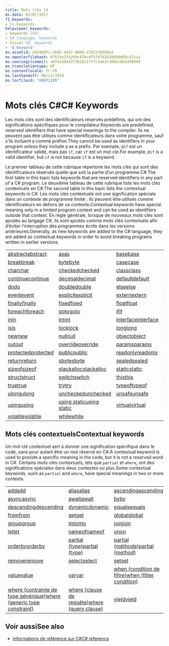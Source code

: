```yaml
---
title: Mots clés C#
ms.date: 03/07/2017
f1_keywords:
- cs.keywords
helpviewer_keywords:
- keywords [C#]
- C# language, keywords
- Visual C#, keywords
- '@ keyword'
ms.assetid: e929b0f2-4b92-4d37-8060-23d323b098ad
ms.openlocfilehash: 076fee2fa269c97bcdf5f47d3b38dd0d69c421a1
ms.sourcegitcommit: a97ecb94437362b21fffc5eb3c38b6c0b4368999
ms.translationtype: HT
ms.contentlocale: fr-FR
ms.lasthandoff: 08/13/2019
ms.locfileid: "68971295"
---
```

# <a name="c-keywords"></a><span data-ttu-id="617bf-102">Mots clés C#</span><span class="sxs-lookup"><span data-stu-id="617bf-102">C# Keywords</span></span>

<span data-ttu-id="617bf-103">Les mots clés sont des identificateurs réservés prédéfinis, qui ont des significations spécifiques pour le compilateur.</span><span class="sxs-lookup"><span data-stu-id="617bf-103">Keywords are predefined, reserved identifiers that have special meanings to the compiler.</span></span> <span data-ttu-id="617bf-104">Ils ne peuvent pas être utilisés comme identificateurs dans votre programme, sauf s’ils incluent `@` comme préfixe.</span><span class="sxs-lookup"><span data-stu-id="617bf-104">They cannot be used as identifiers in your program unless they include `@` as a prefix.</span></span> <span data-ttu-id="617bf-105">Par exemple, `@if` est un identificateur valide, mais pas `if`, car `if` est un mot clé.</span><span class="sxs-lookup"><span data-stu-id="617bf-105">For example, `@if` is a valid identifier, but `if` is not because `if` is a keyword.</span></span>  
  
 <span data-ttu-id="617bf-106">Le premier tableau de cette rubrique répertorie les mots clés qui sont des identificateurs réservés quelle que soit la partie d’un programme C#.</span><span class="sxs-lookup"><span data-stu-id="617bf-106">The first table in this topic lists keywords that are reserved identifiers in any part of a C# program.</span></span> <span data-ttu-id="617bf-107">Le deuxième tableau de cette rubrique liste les mots clés contextuels en C#.</span><span class="sxs-lookup"><span data-stu-id="617bf-107">The second table in this topic lists the contextual keywords in C#.</span></span> <span data-ttu-id="617bf-108">Les mots clés contextuels ont une signification spéciale dans un contexte de programme limité ; ils peuvent être utilisés comme identificateurs en dehors de ce contexte.</span><span class="sxs-lookup"><span data-stu-id="617bf-108">Contextual keywords have special meaning only in a limited program context and can be used as identifiers outside that context.</span></span> <span data-ttu-id="617bf-109">En règle générale, lorsque de nouveaux mots clés sont ajoutés au langage C#, ils sont ajoutés comme mots clés contextuels afin d’éviter l’interruption des programmes écrits dans les versions antérieures.</span><span class="sxs-lookup"><span data-stu-id="617bf-109">Generally, as new keywords are added to the C# language, they are added as contextual keywords in order to avoid breaking programs written in earlier versions.</span></span>  
  
|||||  
|---|---|---|---|  
|[<span data-ttu-id="617bf-110">abstract</span><span class="sxs-lookup"><span data-stu-id="617bf-110">abstract</span></span>](abstract.md)|[<span data-ttu-id="617bf-111">as</span><span class="sxs-lookup"><span data-stu-id="617bf-111">as</span></span>](../operators/type-testing-and-conversion-operators.md#as-operator)|[<span data-ttu-id="617bf-112">base</span><span class="sxs-lookup"><span data-stu-id="617bf-112">base</span></span>](base.md)|[<span data-ttu-id="617bf-113">bool</span><span class="sxs-lookup"><span data-stu-id="617bf-113">bool</span></span>](bool.md)|  
|[<span data-ttu-id="617bf-114">break</span><span class="sxs-lookup"><span data-stu-id="617bf-114">break</span></span>](break.md)|[<span data-ttu-id="617bf-115">byte</span><span class="sxs-lookup"><span data-stu-id="617bf-115">byte</span></span>](../builtin-types/integral-numeric-types.md)|[<span data-ttu-id="617bf-116">case</span><span class="sxs-lookup"><span data-stu-id="617bf-116">case</span></span>](switch.md)|[<span data-ttu-id="617bf-117">catch</span><span class="sxs-lookup"><span data-stu-id="617bf-117">catch</span></span>](try-catch.md)|  
|[<span data-ttu-id="617bf-118">char</span><span class="sxs-lookup"><span data-stu-id="617bf-118">char</span></span>](char.md)|[<span data-ttu-id="617bf-119">checked</span><span class="sxs-lookup"><span data-stu-id="617bf-119">checked</span></span>](checked.md)|[<span data-ttu-id="617bf-120">class</span><span class="sxs-lookup"><span data-stu-id="617bf-120">class</span></span>](class.md)|[<span data-ttu-id="617bf-121">const</span><span class="sxs-lookup"><span data-stu-id="617bf-121">const</span></span>](const.md)|  
|[<span data-ttu-id="617bf-122">continue</span><span class="sxs-lookup"><span data-stu-id="617bf-122">continue</span></span>](continue.md)|[<span data-ttu-id="617bf-123">decimal</span><span class="sxs-lookup"><span data-stu-id="617bf-123">decimal</span></span>](../builtin-types/floating-point-numeric-types.md)|[<span data-ttu-id="617bf-124">default</span><span class="sxs-lookup"><span data-stu-id="617bf-124">default</span></span>](default.md)|[<span data-ttu-id="617bf-125">delegate</span><span class="sxs-lookup"><span data-stu-id="617bf-125">delegate</span></span>](delegate.md)|  
|[<span data-ttu-id="617bf-126">do</span><span class="sxs-lookup"><span data-stu-id="617bf-126">do</span></span>](do.md)|[<span data-ttu-id="617bf-127">double</span><span class="sxs-lookup"><span data-stu-id="617bf-127">double</span></span>](../builtin-types/floating-point-numeric-types.md)|[<span data-ttu-id="617bf-128">else</span><span class="sxs-lookup"><span data-stu-id="617bf-128">else</span></span>](if-else.md)|[<span data-ttu-id="617bf-129">enum</span><span class="sxs-lookup"><span data-stu-id="617bf-129">enum</span></span>](enum.md)|  
|[<span data-ttu-id="617bf-130">event</span><span class="sxs-lookup"><span data-stu-id="617bf-130">event</span></span>](event.md)|[<span data-ttu-id="617bf-131">explicit</span><span class="sxs-lookup"><span data-stu-id="617bf-131">explicit</span></span>](../operators/user-defined-conversion-operators.md)|[<span data-ttu-id="617bf-132">extern</span><span class="sxs-lookup"><span data-stu-id="617bf-132">extern</span></span>](extern.md)|[<span data-ttu-id="617bf-133">false</span><span class="sxs-lookup"><span data-stu-id="617bf-133">false</span></span>](false-literal.md)|  
|[<span data-ttu-id="617bf-134">finally</span><span class="sxs-lookup"><span data-stu-id="617bf-134">finally</span></span>](try-finally.md)|[<span data-ttu-id="617bf-135">fixed</span><span class="sxs-lookup"><span data-stu-id="617bf-135">fixed</span></span>](fixed-statement.md)|[<span data-ttu-id="617bf-136">float</span><span class="sxs-lookup"><span data-stu-id="617bf-136">float</span></span>](../builtin-types/floating-point-numeric-types.md)|[<span data-ttu-id="617bf-137">for</span><span class="sxs-lookup"><span data-stu-id="617bf-137">for</span></span>](for.md)|  
|[<span data-ttu-id="617bf-138">foreach</span><span class="sxs-lookup"><span data-stu-id="617bf-138">foreach</span></span>](foreach-in.md)|[<span data-ttu-id="617bf-139">goto</span><span class="sxs-lookup"><span data-stu-id="617bf-139">goto</span></span>](goto.md)|[<span data-ttu-id="617bf-140">if</span><span class="sxs-lookup"><span data-stu-id="617bf-140">if</span></span>](if-else.md)|[<span data-ttu-id="617bf-141">implicit</span><span class="sxs-lookup"><span data-stu-id="617bf-141">implicit</span></span>](../operators/user-defined-conversion-operators.md)|  
|[<span data-ttu-id="617bf-142">in</span><span class="sxs-lookup"><span data-stu-id="617bf-142">in</span></span>](in.md)|[<span data-ttu-id="617bf-143">int</span><span class="sxs-lookup"><span data-stu-id="617bf-143">int</span></span>](../builtin-types/integral-numeric-types.md)|[<span data-ttu-id="617bf-144">interface</span><span class="sxs-lookup"><span data-stu-id="617bf-144">interface</span></span>](interface.md)|[<span data-ttu-id="617bf-145">internal</span><span class="sxs-lookup"><span data-stu-id="617bf-145">internal</span></span>](internal.md)|
|[<span data-ttu-id="617bf-146">is</span><span class="sxs-lookup"><span data-stu-id="617bf-146">is</span></span>](is.md)|[<span data-ttu-id="617bf-147">lock</span><span class="sxs-lookup"><span data-stu-id="617bf-147">lock</span></span>](lock-statement.md)|[<span data-ttu-id="617bf-148">long</span><span class="sxs-lookup"><span data-stu-id="617bf-148">long</span></span>](../builtin-types/integral-numeric-types.md)|[<span data-ttu-id="617bf-149">namespace</span><span class="sxs-lookup"><span data-stu-id="617bf-149">namespace</span></span>](namespace.md)|
|[<span data-ttu-id="617bf-150">new</span><span class="sxs-lookup"><span data-stu-id="617bf-150">new</span></span>](../operators/new-operator.md)|[<span data-ttu-id="617bf-151">null</span><span class="sxs-lookup"><span data-stu-id="617bf-151">null</span></span>](null.md)|[<span data-ttu-id="617bf-152">object</span><span class="sxs-lookup"><span data-stu-id="617bf-152">object</span></span>](object.md)|[<span data-ttu-id="617bf-153">operator</span><span class="sxs-lookup"><span data-stu-id="617bf-153">operator</span></span>](../operators/operator-overloading.md)|
|[<span data-ttu-id="617bf-154">out</span><span class="sxs-lookup"><span data-stu-id="617bf-154">out</span></span>](out.md)|[<span data-ttu-id="617bf-155">override</span><span class="sxs-lookup"><span data-stu-id="617bf-155">override</span></span>](override.md)|[<span data-ttu-id="617bf-156">params</span><span class="sxs-lookup"><span data-stu-id="617bf-156">params</span></span>](params.md)|[<span data-ttu-id="617bf-157">private</span><span class="sxs-lookup"><span data-stu-id="617bf-157">private</span></span>](private.md)|
|[<span data-ttu-id="617bf-158">protected</span><span class="sxs-lookup"><span data-stu-id="617bf-158">protected</span></span>](protected.md)|[<span data-ttu-id="617bf-159">public</span><span class="sxs-lookup"><span data-stu-id="617bf-159">public</span></span>](public.md)|[<span data-ttu-id="617bf-160">readonly</span><span class="sxs-lookup"><span data-stu-id="617bf-160">readonly</span></span>](readonly.md)|[<span data-ttu-id="617bf-161">ref</span><span class="sxs-lookup"><span data-stu-id="617bf-161">ref</span></span>](ref.md)|
|[<span data-ttu-id="617bf-162">return</span><span class="sxs-lookup"><span data-stu-id="617bf-162">return</span></span>](return.md)|[<span data-ttu-id="617bf-163">sbyte</span><span class="sxs-lookup"><span data-stu-id="617bf-163">sbyte</span></span>](../builtin-types/integral-numeric-types.md)|[<span data-ttu-id="617bf-164">sealed</span><span class="sxs-lookup"><span data-stu-id="617bf-164">sealed</span></span>](sealed.md)|[<span data-ttu-id="617bf-165">short</span><span class="sxs-lookup"><span data-stu-id="617bf-165">short</span></span>](../builtin-types/integral-numeric-types.md)||
[<span data-ttu-id="617bf-166">sizeof</span><span class="sxs-lookup"><span data-stu-id="617bf-166">sizeof</span></span>](../operators/sizeof.md)|[<span data-ttu-id="617bf-167">stackalloc</span><span class="sxs-lookup"><span data-stu-id="617bf-167">stackalloc</span></span>](../operators/stackalloc.md)|[<span data-ttu-id="617bf-168">static</span><span class="sxs-lookup"><span data-stu-id="617bf-168">static</span></span>](static.md)|[<span data-ttu-id="617bf-169">string</span><span class="sxs-lookup"><span data-stu-id="617bf-169">string</span></span>](string.md)|
|[<span data-ttu-id="617bf-170">struct</span><span class="sxs-lookup"><span data-stu-id="617bf-170">struct</span></span>](struct.md)|[<span data-ttu-id="617bf-171">switch</span><span class="sxs-lookup"><span data-stu-id="617bf-171">switch</span></span>](switch.md)|[<span data-ttu-id="617bf-172">this</span><span class="sxs-lookup"><span data-stu-id="617bf-172">this</span></span>](this.md)|[<span data-ttu-id="617bf-173">throw</span><span class="sxs-lookup"><span data-stu-id="617bf-173">throw</span></span>](throw.md)|
|[<span data-ttu-id="617bf-174">true</span><span class="sxs-lookup"><span data-stu-id="617bf-174">true</span></span>](true-literal.md)|[<span data-ttu-id="617bf-175">try</span><span class="sxs-lookup"><span data-stu-id="617bf-175">try</span></span>](try-catch.md)|[<span data-ttu-id="617bf-176">typeof</span><span class="sxs-lookup"><span data-stu-id="617bf-176">typeof</span></span>](../operators/type-testing-and-conversion-operators.md#typeof-operator)|[<span data-ttu-id="617bf-177">uint</span><span class="sxs-lookup"><span data-stu-id="617bf-177">uint</span></span>](../builtin-types/integral-numeric-types.md)|
|[<span data-ttu-id="617bf-178">ulong</span><span class="sxs-lookup"><span data-stu-id="617bf-178">ulong</span></span>](../builtin-types/integral-numeric-types.md)|[<span data-ttu-id="617bf-179">unchecked</span><span class="sxs-lookup"><span data-stu-id="617bf-179">unchecked</span></span>](unchecked.md)|[<span data-ttu-id="617bf-180">unsafe</span><span class="sxs-lookup"><span data-stu-id="617bf-180">unsafe</span></span>](unsafe.md)|[<span data-ttu-id="617bf-181">ushort</span><span class="sxs-lookup"><span data-stu-id="617bf-181">ushort</span></span>](../builtin-types/integral-numeric-types.md)|
|[<span data-ttu-id="617bf-182">using</span><span class="sxs-lookup"><span data-stu-id="617bf-182">using</span></span>](using.md)|[<span data-ttu-id="617bf-183">using static</span><span class="sxs-lookup"><span data-stu-id="617bf-183">using static</span></span>](using-static.md)|[<span data-ttu-id="617bf-184">virtual</span><span class="sxs-lookup"><span data-stu-id="617bf-184">virtual</span></span>](virtual.md)|[<span data-ttu-id="617bf-185">void</span><span class="sxs-lookup"><span data-stu-id="617bf-185">void</span></span>](void.md)|
|[<span data-ttu-id="617bf-186">volatile</span><span class="sxs-lookup"><span data-stu-id="617bf-186">volatile</span></span>](volatile.md)|[<span data-ttu-id="617bf-187">while</span><span class="sxs-lookup"><span data-stu-id="617bf-187">while</span></span>](while.md)|

## <a name="contextual-keywords"></a><span data-ttu-id="617bf-188">Mots clés contextuels</span><span class="sxs-lookup"><span data-stu-id="617bf-188">Contextual keywords</span></span>

 <span data-ttu-id="617bf-189">Un mot clé contextuel sert à donner une signification spécifique dans le code, sans pour autant être un mot réservé en C#.</span><span class="sxs-lookup"><span data-stu-id="617bf-189">A contextual keyword is used to provide a specific meaning in the code, but it is not a reserved word in C#.</span></span> <span data-ttu-id="617bf-190">Certains mots clés contextuels, tels que `partial` et `where`, ont des significations spéciales dans deux contextes ou plus.</span><span class="sxs-lookup"><span data-stu-id="617bf-190">Some contextual keywords, such as `partial` and `where`, have special meanings in two or more contexts.</span></span>  
  
||||  
|---|---|---|  
|[<span data-ttu-id="617bf-191">add</span><span class="sxs-lookup"><span data-stu-id="617bf-191">add</span></span>](add.md)|[<span data-ttu-id="617bf-192">alias</span><span class="sxs-lookup"><span data-stu-id="617bf-192">alias</span></span>](extern-alias.md)|[<span data-ttu-id="617bf-193">ascending</span><span class="sxs-lookup"><span data-stu-id="617bf-193">ascending</span></span>](ascending.md)|
|[<span data-ttu-id="617bf-194">async</span><span class="sxs-lookup"><span data-stu-id="617bf-194">async</span></span>](async.md)|[<span data-ttu-id="617bf-195">await</span><span class="sxs-lookup"><span data-stu-id="617bf-195">await</span></span>](await.md)|[<span data-ttu-id="617bf-196">by</span><span class="sxs-lookup"><span data-stu-id="617bf-196">by</span></span>](by.md)|
|[<span data-ttu-id="617bf-197">descending</span><span class="sxs-lookup"><span data-stu-id="617bf-197">descending</span></span>](descending.md)|[<span data-ttu-id="617bf-198">dynamic</span><span class="sxs-lookup"><span data-stu-id="617bf-198">dynamic</span></span>](dynamic.md)|[<span data-ttu-id="617bf-199">equals</span><span class="sxs-lookup"><span data-stu-id="617bf-199">equals</span></span>](equals.md)|
|[<span data-ttu-id="617bf-200">from</span><span class="sxs-lookup"><span data-stu-id="617bf-200">from</span></span>](from-clause.md)|[<span data-ttu-id="617bf-201">get</span><span class="sxs-lookup"><span data-stu-id="617bf-201">get</span></span>](get.md)|[<span data-ttu-id="617bf-202">global</span><span class="sxs-lookup"><span data-stu-id="617bf-202">global</span></span>](../operators/namespace-alias-qualifier.md)|
|[<span data-ttu-id="617bf-203">group</span><span class="sxs-lookup"><span data-stu-id="617bf-203">group</span></span>](group-clause.md)|[<span data-ttu-id="617bf-204">into</span><span class="sxs-lookup"><span data-stu-id="617bf-204">into</span></span>](into.md)|[<span data-ttu-id="617bf-205">join</span><span class="sxs-lookup"><span data-stu-id="617bf-205">join</span></span>](join-clause.md)|
|[<span data-ttu-id="617bf-206">let</span><span class="sxs-lookup"><span data-stu-id="617bf-206">let</span></span>](let-clause.md)|[<span data-ttu-id="617bf-207">nameof</span><span class="sxs-lookup"><span data-stu-id="617bf-207">nameof</span></span>](../operators/nameof.md)|[<span data-ttu-id="617bf-208">on</span><span class="sxs-lookup"><span data-stu-id="617bf-208">on</span></span>](on.md)|
|[<span data-ttu-id="617bf-209">orderby</span><span class="sxs-lookup"><span data-stu-id="617bf-209">orderby</span></span>](orderby-clause.md)|[<span data-ttu-id="617bf-210">partial (type)</span><span class="sxs-lookup"><span data-stu-id="617bf-210">partial (type)</span></span>](partial-type.md)|[<span data-ttu-id="617bf-211">partial (méthode)</span><span class="sxs-lookup"><span data-stu-id="617bf-211">partial (method)</span></span>](partial-method.md)|
|[<span data-ttu-id="617bf-212">remove</span><span class="sxs-lookup"><span data-stu-id="617bf-212">remove</span></span>](remove.md)|[<span data-ttu-id="617bf-213">select</span><span class="sxs-lookup"><span data-stu-id="617bf-213">select</span></span>](select-clause.md)|[<span data-ttu-id="617bf-214">set</span><span class="sxs-lookup"><span data-stu-id="617bf-214">set</span></span>](set.md)|
|[<span data-ttu-id="617bf-215">value</span><span class="sxs-lookup"><span data-stu-id="617bf-215">value</span></span>](value.md)|[<span data-ttu-id="617bf-216">var</span><span class="sxs-lookup"><span data-stu-id="617bf-216">var</span></span>](var.md)|[<span data-ttu-id="617bf-217">when (condition de filtre)</span><span class="sxs-lookup"><span data-stu-id="617bf-217">when (filter condition)</span></span>](when.md)|
|[<span data-ttu-id="617bf-218">where (contrainte de type générique)</span><span class="sxs-lookup"><span data-stu-id="617bf-218">where (generic type constraint)</span></span>](where-generic-type-constraint.md)|[<span data-ttu-id="617bf-219">where (clause de requête)</span><span class="sxs-lookup"><span data-stu-id="617bf-219">where (query clause)</span></span>](where-clause.md)|[<span data-ttu-id="617bf-220">yield</span><span class="sxs-lookup"><span data-stu-id="617bf-220">yield</span></span>](yield.md)|
  
## <a name="see-also"></a><span data-ttu-id="617bf-221">Voir aussi</span><span class="sxs-lookup"><span data-stu-id="617bf-221">See also</span></span>

- [<span data-ttu-id="617bf-222">Informations de référence sur C#</span><span class="sxs-lookup"><span data-stu-id="617bf-222">C# reference</span></span>](../index.md)

